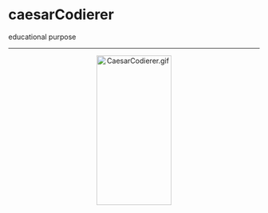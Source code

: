# caesarCodierer
educational purpose
___
<p align="center">
  <img src="https://gifyu.com/image/SSyWC" width="150" height="300" alt="CaesarCodierer.gif" />
</p>

